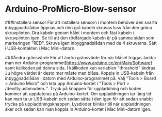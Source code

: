 # Arduino-ProMicro-Blow-sensor

###Installera sensor
För att installera sensorn i montern behöver den svarta inbyggnadslådan öppnas och den grå kabeln skruvas loss från den gröna skruvplinten.
Dra kabeln genom hålet i montern och fäst kabeln i skruvplinten igen. Se till att den rödfärgade kabeln är på samma sidan som markeringen "RED". Skruva igen inbyggnadslådan med de 4 skruvarna. Sätt i USB-kontakten i Mac Mini-datorn.

###Ändra gränsvärde
För att ändra gränsvärde för när blåset triggas laddar man ner Arduino-programmet[https://www.arduino.cc/en/Main/Software] samt källkoden på denna sida. I källkoden kan variablen "threshold" ändras. Ju högre värdet är desto mer måste man blåsa. Koppla in USB-kabeln från inbyggnadslådan i datorn med Arduino-programmet på. Välj "Tools > Board > Arduino Micro" och leta upp Arduino-kortet i "Tools > Port > /dev/tty.usbmodem..". Tryck på knappen för uppladdning och koden kommer att uppdateras på Arduino-kortet. Om uppladdningen tar lång tid kan man ta ur USB-kabeln och sedan sätta i den igen för att sedan snabbt trycka på uppladdningsknappen. Lysdioder blinkar till när uppladdningen sker och sedan kan man koppla in Arduino-kortet i Mac Mini-datorn igen.
